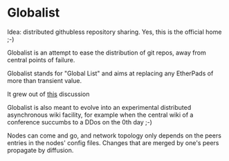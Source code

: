 # Globalist
Idea: distributed githubless repository sharing. Yes, this is the official home ;-)

Globalist is an attempt to ease the distribution of git repos, away from central points of failure.

Globalist stands for "Global List" and aims at replacing any EtherPads of more than transient value.

It grew out of [this](http://j7652k4sod2azfu6.onion/p/cloudflare-tor) discussion

Globalist is also meant to evolve into an experimental distributed asynchronous wiki facility, for example when the central wiki of a conference succumbs to a DDos on the 0th day ;-)

Nodes can come and go, and network topology only depends on the peers entries in the nodes' config files. Changes that are merged by one's peers propagate by diffusion.

